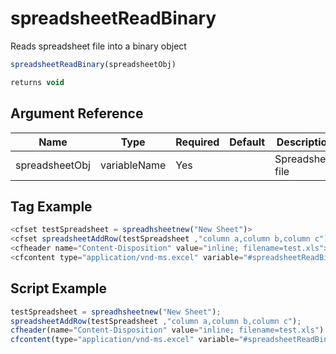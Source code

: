 # spreadsheetReadBinary

 Reads spreadsheet file into a binary object

```javascript
spreadsheetReadBinary(spreadsheetObj)
```

```javascript
returns void
```

## Argument Reference

| Name | Type | Required | Default | Description |
| --- | --- | --- | --- | --- |
| spreadsheetObj | variableName | Yes |  | Spreadsheet file |

## Tag Example

```javascript
<cfset testSpreadsheet = spreadhsheetnew("New Sheet")>
<cfset spreadsheetAddRow(testSpreadsheet ,"column a,column b,column c")>
<cfheader name="Content-Disposition" value="inline; filename=test.xls">
<cfcontent type="application/vnd-ms.excel" variable="#spreadsheetReadBinary(testSpreadsheet)#">
```

## Script Example

```javascript
testSpreadsheet = spreadhsheetnew("New Sheet");
spreadsheetAddRow(testSpreadsheet ,"column a,column b,column c");
cfheader(name="Content-Disposition" value="inline; filename=test.xls")'
cfcontent(type="application/vnd-ms.excel" variable="#spreadsheetReadBinary(testSpreadsheet)#");
```
